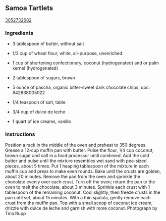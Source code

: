 ## Samoa Tartlets

[3052732682](http://www.foodnetwork.com/recipes/food-network-kitchens/samoa-tartlets-recipe.html)

### Ingredients

 - 3 tablespoon of butter, without salt

 - 1/3 cup of wheat flour, white, all-purpose, unenriched

 - 1 cup of shortening confectionery, coconut (hydrogenated) and or palm kernel (hydrogenated)

 - 2 tablespoon of sugars, brown

 - 5 ounce of pascha, organic bitter-sweet dark chocolate chips, upc: 842638005022

 - 1/4 teaspoon of salt, table

 - 3/4 cup of dulce de leche

 - 1 quart of ice creams, vanilla

### Instructions

Position a rack in the middle of the oven and preheat to 350 degrees. Grease a 12-cup muffin pan with butter. Pulse the flour, 1/4 cup coconut, brown sugar and salt in a food processor until combined. Add the cold butter and pulse until the mixture resembles wet sand with pea-sized pieces, about 5 times. Put 1 heaping tablespoon of the mixture in each muffin cup and press to make even rounds. Bake until the crusts are golden, about 20 minutes. Remove the pan from the oven and sprinkle the chocolate evenly over each crust. Turn off the oven; return the pan to the oven to melt the chocolate, about 3 minutes. Sprinkle each crust with 1 tablespoon of the remaining coconut. Cool slightly, then freeze crusts in the pan until set, about 15 minutes. With a thin spatula, gently remove each crust from the muffin pan. Top with a small scoop of coconut ice cream, drizzle with dulce de leche and garnish with more coconut. Photograph by Tina Rupp